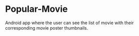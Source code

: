 # Popular-Movie
Android app where the user can see the list of movie with their corresponding movie poster thumbnails.
